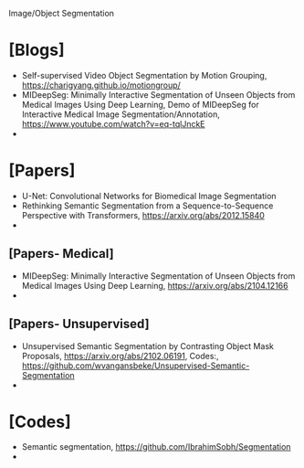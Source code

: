 Image/Object Segmentation


# [Blogs]
+ Self-supervised Video Object Segmentation by Motion Grouping, https://charigyang.github.io/motiongroup/
+ MIDeepSeg: Minimally Interactive Segmentation of Unseen Objects from Medical Images Using Deep Learning, Demo of MIDeepSeg for Interactive Medical Image Segmentation/Annotation, https://www.youtube.com/watch?v=eq-tqlJnckE
+ 



# [Papers]
+ U-Net: Convolutional Networks for Biomedical Image Segmentation 
+ Rethinking Semantic Segmentation from a Sequence-to-Sequence Perspective with Transformers, https://arxiv.org/abs/2012.15840
+ 


## [Papers- Medical]
+ MIDeepSeg: Minimally Interactive Segmentation of Unseen Objects from Medical Images Using Deep Learning, https://arxiv.org/abs/2104.12166
+ 

## [Papers- Unsupervised]
+ Unsupervised Semantic Segmentation by Contrasting Object Mask Proposals, https://arxiv.org/abs/2102.06191, Codes:, https://github.com/wvangansbeke/Unsupervised-Semantic-Segmentation
+ 

# [Codes]
+ Semantic segmentation, https://github.com/IbrahimSobh/Segmentation
+ 
